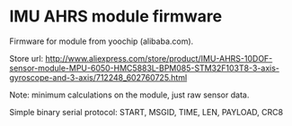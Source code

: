 IMU AHRS module firmware
========================

Firmware for module from yoochip (alibaba.com).

Store url: http://www.aliexpress.com/store/product/IMU-AHRS-10DOF-sensor-module-MPU-6050-HMC5883L-BPM085-STM32F103T8-3-axis-gyroscope-and-3-axis/712248_602760725.html

Note: minimum calculations on the module, just raw sensor data.

Simple binary serial protocol: START, MSGID, TIME, LEN, PAYLOAD, CRC8

